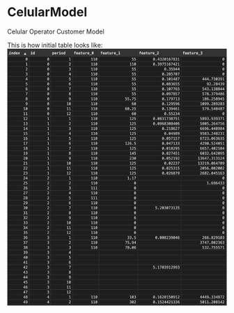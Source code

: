 # CelularModel
 Celular Operator Customer Model
 
 This is how initial table looks like:
 ![tabular data](img/tabular_data.png)
